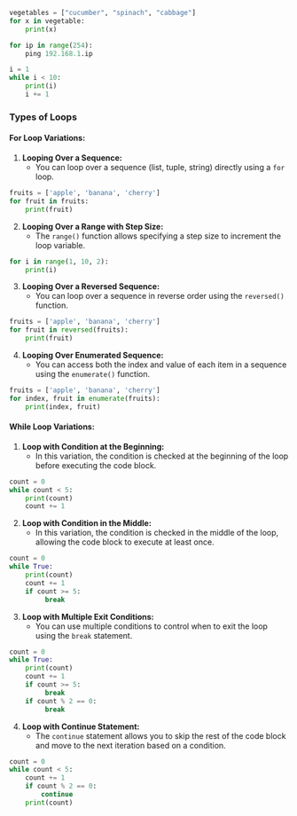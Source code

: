 ```python
vegetables = ["cucumber", "spinach", "cabbage"]
for x in vegetable:
	print(x)
```

```python
for ip in range(254):
	ping 192.168.1.ip
```

```python
i = 1
while i < 10:
	print(i)
	i += 1
```

### Types of Loops
#### For Loop Variations:
1. **Looping Over a Sequence:**
	- You can loop over a sequence (list, tuple, string) directly using a `for` loop.
```python
fruits = ['apple', 'banana', 'cherry'] 
for fruit in fruits:
	print(fruit)
```
2. **Looping Over a Range with Step Size:**
	- The `range()` function allows specifying a step size to increment the loop variable.
```python
for i in range(1, 10, 2):
	print(i)
``` 
3. **Looping Over a Reversed Sequence:**
	- You can loop over a sequence in reverse order using the `reversed()` function.
```python
fruits = ['apple', 'banana', 'cherry'] 
for fruit in reversed(fruits):
	print(fruit)
```
4. **Looping Over Enumerated Sequence:**
	- You can access both the index and value of each item in a sequence using the `enumerate()` function.
```python
fruits = ['apple', 'banana', 'cherry'] 
for index, fruit in enumerate(fruits):     
	print(index, fruit)
```
#### While Loop Variations:
1. **Loop with Condition at the Beginning:**
	- In this variation, the condition is checked at the beginning of the loop before executing the code block.
```python
count = 0 
while count < 5:
	print(count)     
	count += 1
```
2. **Loop with Condition in the Middle:**
	- In this variation, the condition is checked in the middle of the loop, allowing the code block to execute at least once.
```python
count = 0 
while True:     
	print(count)     
	count += 1     
	if count >= 5:
		 break
 ```
3. **Loop with Multiple Exit Conditions:**
	- You can use multiple conditions to control when to exit the loop using the `break` statement.
```python
count = 0 
while True:
	print(count)
	count += 1
	if count >= 5:
		 break
	if count % 2 == 0:
		 break
 ```
4. **Loop with Continue Statement:**
	- The `continue` statement allows you to skip the rest of the code block and move to the next iteration based on a condition.
```python
count = 0 
while count < 5:
	count += 1
	if count % 2 == 0:
		continue
	print(count)
```